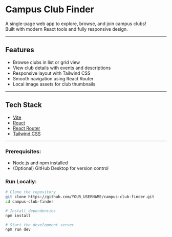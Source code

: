 # Campus Club Finder 

A single-page web app to explore, browse, and join campus clubs!  
Built with modern React tools and fully responsive design.

---

## Features
- Browse clubs in list or grid view
- View club details with events and descriptions
- Responsive layout with Tailwind CSS
- Smooth navigation using React Router
- Local image assets for club thumbnails

---

## Tech Stack
- [Vite](https://vitejs.dev/) 
- [React](https://reactjs.org/) 
- [React Router](https://reactrouter.com/) 
- [Tailwind CSS](https://tailwindcss.com/) 

---

### Prerequisites:
- Node.js and npm installed
- (Optional) GitHub Desktop for version control

### Run Locally:
```bash
# Clone the repository
git clone https://github.com/YOUR_USERNAME/campus-club-finder.git
cd campus-club-finder

# Install dependencies
npm install

# Start the development server
npm run dev